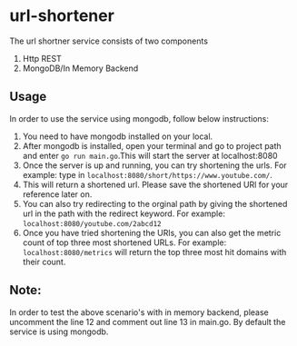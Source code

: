 # url-shortener

The url shortner service consists of two components
1. Http REST
2. MongoDB/In Memory Backend


## Usage
In order to use the service using mongodb, follow below instructions:
1. You need to have mongodb installed on your local.
2. After mongodb is installed, open your terminal and go to project path and enter `go run main.go`.This will start the server at localhost:8080
3. Once the server is up and running, you can try shortening the urls. For example: type in `localhost:8080/short/https://www.youtube.com/`.
4. This will return a shortened url. Please save the shortened URl for your reference later on.
5. You can also try redirecting to the orginal path by giving the shortened url in the path with the redirect keyword. For example: `localhost:8080/youtube.com/2abcd12`
6. Once you have tried shortening the URls, you can also get the metric count of top three most shortened URLs. For example: `localhost:8080/metrics` will return the top three most hit domains with their count.


## Note:
In order to test the above scenario's with in memory backend, please uncomment the line 12 and comment out line 13 in main.go. By default the service is using mongodb.